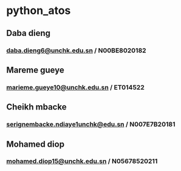# python_atos

## Daba dieng 
### daba.dieng6@unchk.edu.sn / N00BE8020182

## Mareme gueye 
### marieme.gueye10@unchk.edu.sn / ET014522

## Cheikh mbacke 
### serignembacke.ndiaye1unchk@edu.sn / N007E7B20181

## Mohamed diop
### mohamed.diop15@unchk.edu.sn / N05678520211
